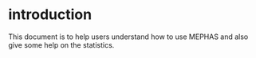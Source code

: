 # introduction

This document is to help users understand how to use MEPHAS and also give some help on the statistics.